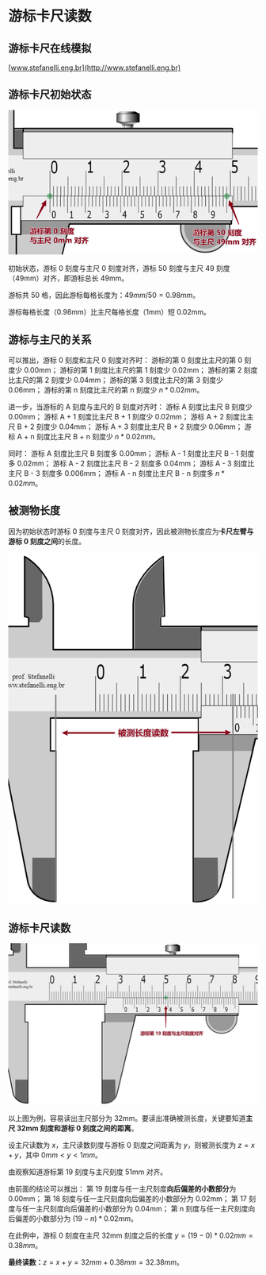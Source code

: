 # 游标卡尺读数


## 游标卡尺在线模拟

[www.stefanelli.eng.br](http://www.stefanelli.eng.br)

## 游标卡尺初始状态

![游标卡尺初始状态示意图](assets/游标卡尺读数/Untitled.png)

初始状态，游标 0 刻度与主尺 0 刻度对齐，游标 50 刻度与主尺 49 刻度（49mm）对齐，即游标总长 49mm。

游标共 50 格，因此游标每格长度为：$49mm / 50 = 0.98mm$。

游标每格长度（0.98mm）比主尺每格长度（1mm）短 0.02mm。

## 游标与主尺的关系

可以推出，游标 0 刻度和主尺 0 刻度对齐时：
	游标的第 0 刻度比主尺的第 0 刻度少 0.00mm；
	游标的第 1 刻度比主尺的第 1 刻度少 0.02mm；
	游标的第 2 刻度比主尺的第 2 刻度少 0.04mm；
	游标的第 3 刻度比主尺的第 3 刻度少 0.06mm；
	游标的第 n 刻度比主尺的第 n 刻度少 $n * 0.02mm$。

进一步，当游标的 A 刻度与主尺的 B 刻度对齐时：
	游标 A 刻度比主尺 B 刻度少 0.00mm；
	游标 A + 1 刻度比主尺 B + 1 刻度少 0.02mm；
	游标 A + 2 刻度比主尺 B + 2 刻度少 0.04mm；
	游标 A + 3 刻度比主尺 B + 2 刻度少 0.06mm；
	游标 A + n 刻度比主尺 B + n 刻度少 $n * 0.02mm$。

同时：
	游标 A 刻度比主尺 B 刻度多 0.00mm；
	游标 A - 1 刻度比主尺 B - 1 刻度多 0.02mm；
	游标 A - 2 刻度比主尺 B - 2 刻度多 0.04mm；
	游标 A - 3 刻度比主尺 B - 3 刻度多 0.006mm；
	游标 A - n 刻度比主尺 B - n 刻度多 $n * 0.02mm$。

## 被测物长度

因为初始状态时游标 0 刻度与主尺 0 刻度对齐，因此被测物长度应为**卡尺左臂与游标 0 刻度之间**的长度。

![被测物体长度示意图](assets/游标卡尺读数/Untitled%201.png)

## 游标卡尺读数


![游标卡尺读数示意图](assets/游标卡尺读数/Untitled%202.png)

以上图为例，容易读出主尺部分为 32mm。要读出准确被测长度，关键要知道**主尺 32mm 刻度和游标 0 刻度之间的距离**。

设主尺读数为 $x$，主尺读数刻度与游标 0 刻度之间距离为 $y$，则被测长度为 $z = x + y$，其中 $0mm < y < 1mm$。

由观察知道游标第 19 刻度与主尺刻度 51mm 对齐。

由前面的结论可以推出：
	第 19 刻度与任一主尺刻度**向后偏差的小数部分**为 0.00mm；
	第 18 刻度与任一主尺刻度向后偏差的小数部分为 0.02mm；
	第 17 刻度与任一主尺刻度向后偏差的小数部分为 0.04mm；
	第 n 刻度与任一主尺刻度向后偏差的小数部分为 $(19 - n) * 0.02mm$。

在此例中，游标 0 刻度在主尺 32mm 刻度之后的长度 $y = (19-0) * 0.02mm = 0.38mm$。

**最终读数：**$z = x + y = 32mm+0.38mm=32.38mm$。